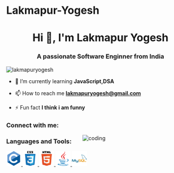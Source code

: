 # Lakmapur-Yogesh
<h1 align="center">Hi 👋, I'm Lakmapur Yogesh</h1>
<h3 align="center">A passionate Software Enginner from India</h3>

<p align="left"> <img src="https://komarev.com/ghpvc/?username=lakmapuryogesh&label=Profile%20views&color=0e75b6&style=flat" alt="lakmapuryogesh" /> </p>

- 🌱 I’m currently learning **JavaScript,DSA**

- 📫 How to reach me **lakmapuryogesh@gmail.com**

- ⚡ Fun fact **I think i am funny**

<h3 align="left">Connect with me:</h3>
<img align="right" alt="coding" width="300px" src="https://images.squarespace-cdn.com/content/v1/5769fc401b631bab1addb2ab/1541580611624-TE64QGKRJG8SWAIUS7NS/coding-freak.gif">
<p align="left">
</p>

<h3 align="left">Languages and Tools:</h3>
<p align="left"> <a href="https://www.cprogramming.com/" target="_blank" rel="noreferrer"> <img src="https://raw.githubusercontent.com/devicons/devicon/master/icons/c/c-original.svg" alt="c" width="40" height="40"/> </a> <a href="https://www.w3schools.com/css/" target="_blank" rel="noreferrer"> <img src="https://raw.githubusercontent.com/devicons/devicon/master/icons/css3/css3-original-wordmark.svg" alt="css3" width="40" height="40"/> </a> <a href="https://www.w3.org/html/" target="_blank" rel="noreferrer"> <img src="https://raw.githubusercontent.com/devicons/devicon/master/icons/html5/html5-original-wordmark.svg" alt="html5" width="40" height="40"/> </a> <a href="https://www.java.com" target="_blank" rel="noreferrer"> <img src="https://raw.githubusercontent.com/devicons/devicon/master/icons/java/java-original.svg" alt="java" width="40" height="40"/> </a> <a href="https://www.mysql.com/" target="_blank" rel="noreferrer"> <img src="https://raw.githubusercontent.com/devicons/devicon/master/icons/mysql/mysql-original-wordmark.svg" alt="mysql" width="40" height="40"/> </a> </p>
